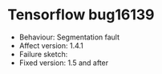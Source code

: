 # Tensorflow bug16139
- Behaviour: Segmentation fault
- Affect version: 1.4.1
- Failure sketch:
- Fixed version: 1.5 and after